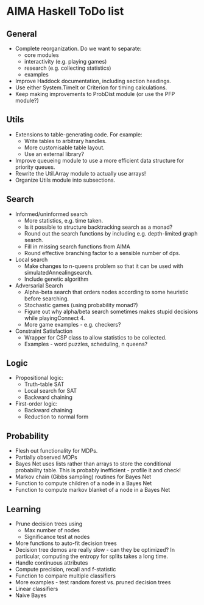 # AIMA Haskell ToDo list

## General

- Complete reorganization. Do we want to separate:
  - core modules
  - interactivity (e.g. playing games)
  - research (e.g. collecting statistics)
  - examples
- Improve Haddock documentation, including section headings.
- Use either System.TimeIt or Criterion for timing calculations.
- Keep making improvements to ProbDist module (or use the PFP module?)

## Utils

- Extensions to table-generating code. For example:
  - Write tables to arbitrary handles.
  - More customisable table layout.
  - Use an external library?
- Improve queueing module to use a more efficient data structure for priority queues.
- Rewrite the Util.Array module to actually use arrays!
- Organize Utils module into subsections.

## Search

- Informed/uninformed search
  - More statistics, e.g. time taken.
  - Is it possible to structure backtracking search as a monad?
  - Round out the search functions by including e.g. depth-limited graph search.
  - Fill in missing search functions from AIMA
  - Round effective branching factor to a sensible number of dps.
- Local search
  - Make changes to n-queens problem so that it can be used with simulatedAnnealingsearch.
  - Include genetic algorithm
- Adversarial Search
  - Alpha-beta search that orders nodes according to some heuristic before searching.
  - Stochastic games (using probability monad?)
  - Figure out why alpha/beta search sometimes makes stupid decisions while playingConnect 4.
  - More game examples - e.g. checkers?
- Constraint Satisfaction
  - Wrapper for CSP class to allow statistics to be collected.
  - Examples - word puzzles, scheduling, n queens?

## Logic

- Propositional logic:
  - Truth-table SAT
  - Local search for SAT
  - Backward chaining
- First-order logic:
  - Backward chaining
  - Reduction to normal form

## Probability

- Flesh out functionality for MDPs.
- Partially observed MDPs
- Bayes Net uses lists rather than arrays to store the conditional probability table. This is probably inefficient - profile it and check!
- Markov chain (Gibbs sampling) routines for Bayes Net
- Function to compute children of a node in a Bayes Net
- Function to compute markov blanket of a node in a Bayes Net

## Learning

- Prune decision trees using
  - Max number of nodes
  - Significance test at nodes
- More functions to auto-fit decision trees
- Decision tree demos are really slow - can they be optimized? In particular, computing the entropy for splits takes a long time.
- Handle continuous attributes
- Compute precision, recall and f-statistic
- Function to compare multiple classifiers
- More examples - test random forest vs. pruned decision trees
- Linear classifiers
- Naive Bayes